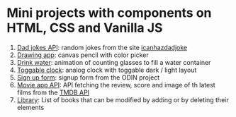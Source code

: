 # Mini projects with components on HTML, CSS and Vanilla JS

1. [Dad jokes API](https://github.com/AaronMillOro/js_mini_projects/tree/main/dad_jokes_api): random jokes from the site [icanhazdadjoke](https://icanhazdadjoke.com/)
2. [Drawing app](https://github.com/AaronMillOro/js_mini_projects/tree/main/drawing_app): canvas pencil with color picker
3. [Drink water](https://github.com/AaronMillOro/js_mini_projects/tree/main/drink_water): animation of counting glasses to fill a water container
4. [Toggable clock](https://github.com/AaronMillOro/js_mini_projects/tree/main/toggable_clock): analog clock with toggable dark / light layout
5. [Sign up form](https://github.com/AaronMillOro/js_mini_projects/tree/main/signup_form): signup form from the ODIN project
6. [Movie app API](https://github.com/AaronMillOro/js_mini_projects/tree/main/movie_app_api): API fetching the review, score and image of th latest films from the [TMDB API](https://api.themoviedb.org)
7. [Library](https://github.com/AaronMillOro/js_mini_projects/tree/main/library): List of books that can be modified by adding or by deleting their elements